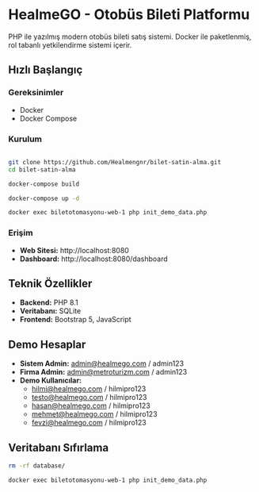# HealmeGO - Otobüs Bileti Platformu

PHP ile yazılmış modern otobüs bileti satış sistemi. Docker ile paketlenmiş, rol tabanlı yetkilendirme sistemi içerir.

##  Hızlı Başlangıç

### Gereksinimler
- Docker
- Docker Compose

### Kurulum
```bash

git clone https://github.com/Healmengnr/bilet-satin-alma.git
cd bilet-satin-alma

docker-compose build

docker-compose up -d

docker exec biletotomasyonu-web-1 php init_demo_data.php
```

### Erişim
- **Web Sitesi:** http://localhost:8080
- **Dashboard:** http://localhost:8080/dashboard

##  Teknik Özellikler

- **Backend:** PHP 8.1
- **Veritabanı:** SQLite
- **Frontend:** Bootstrap 5, JavaScript

##  Demo Hesaplar

- **Sistem Admin:** admin@healmego.com / admin123
- **Firma Admin:** admin@metroturizm.com / admin123
- **Demo Kullanıcılar:** 
  - hilmi@healmego.com / hilmipro123
  - testo@healmego.com / hilmipro123
  - hasan@healmego.com / hilmipro123
  - mehmet@healmego.com / hilmipro123
  - fevzi@healmego.com / hilmipro123


## Veritabanı Sıfırlama
```bash
rm -rf database/

docker exec biletotomasyonu-web-1 php init_demo_data.php
```

